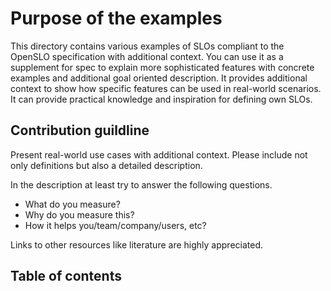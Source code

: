 # Purpose of the examples

This directory contains various examples of SLOs compliant to the OpenSLO specification with additional context. You can use it as a
supplement for spec to explain more sophisticated features with concrete examples and additional goal oriented description. It provides
additional context to show how specific features can be used in real-world scenarios. It can provide practical knowledge and inspiration
for defining own SLOs.

## Contribution guildline

Present real-world use cases with additional context. Please include not only definitions but also a detailed description.

In the description at least try to answer the following questions.

- What do you measure?
- Why do you measure this?
- How it helps you/team/company/users, etc?

Links to other resources like literature are highly appreciated.

## Table of contents

<!-- List of examples with links to a specific directory and one-sentence description. -->
